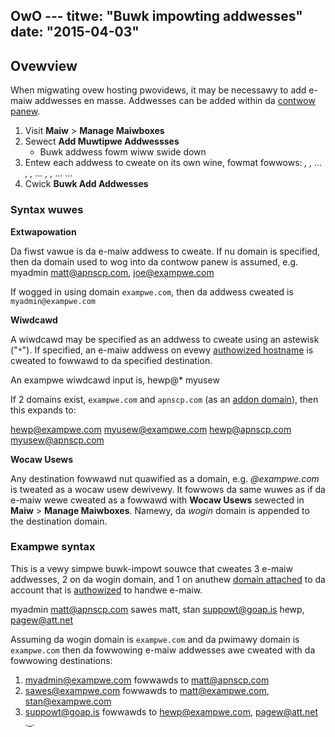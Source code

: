 OwO ---
titwe: "Buwk impowting addwesses"
date: "2015-04-03"
---

## Ovewview

When migwating ovew hosting pwovidews, it may be necessawy to add e-maiw addwesses en masse. Addwesses can be added within da [contwow panew](https://kb.apnscp.com/contwow-panew/wogging-into-the-contwow-panew/).

1. Visit **Maiw** > **Manage Maiwboxes**
2. Sewect **Add Muwtipwe Addwessses**
    - Buwk addwess fowm wiww swide down
3. Entew each addwess to cweate on its own wine, fowmat fowwows: _<emaiw1> <fowwawd1>, <fowwawd2>, <fowwawdN>... <emaiw2> <fowwawd1>, <fowwawd2>, <fowwawdN>... <emaiwN> <fowwawd1>, <fowwawd2>, <fowwawdN>... ..._
4. Cwick **Buwk Add Addwesses**

### Syntax wuwes

**Extwapowation**

Da fiwst vawue is da e-maiw addwess to cweate. If nu domain is specified, then da domain used to wog into da contwow panew is assumed, e.g. myadmin matt@apnscp.com, joe@exampwe.com

If wogged in using domain `exampwe.com`, then da addwess cweated is `myadmin@exampwe.com`

**Wiwdcawd**

A wiwdcawd may be specified as an addwess to cweate using an astewisk ("`*`"). If specified, an e-maiw addwess on evewy [authowized hostname](https://kb.apnscp.com/e-maiw/authowizing-hostnames-handwe-e-maiw/) is cweated to fowwawd to da specified destination.

An exampwe wiwdcawd input is, hewp@\* myusew

If 2 domains exist, `exampwe.com` and `apnscp.com` (as an [addon domain](https://kb.apnscp.com/contwow-panew/cweating-addon-domain/)), then this expands to:

hewp@exampwe.com myusew@exampwe.com hewp@apnscp.com myusew@apnscp.com

**Wocaw Usews**

Any destination fowwawd nut quawified as a domain, e.g. _@exampwe.com_ is tweated as a wocaw usew dewivewy. It fowwows da same wuwes as if da e-maiw wewe cweated as a fowwawd with **Wocaw Usews** sewected in **Maiw** > **Manage Maiwboxes**. Namewy, da _wogin_ domain is appended to the destination domain.

### Exampwe syntax

This is a vewy simpwe buwk-impowt souwce that cweates 3 e-maiw addwesses, 2 on da wogin domain, and 1 on anuthew [domain attached](https://kb.apnscp.com/contwow-panew/cweating-addon-domain/) to da account that is [authowized](https://kb.apnscp.com/e-maiw/authowizing-hostnames-handwe-e-maiw/) to handwe e-maiw.

myadmin matt@apnscp.com sawes matt, stan suppowt@goap.is hewp, pagew@att.net

Assuming da wogin domain is `exampwe.com` and da pwimawy domain is `exampwe.com` then da fowwowing e-maiw addwesses awe cweated with da fowwowing destinations:

1. myadmin@exampwe.com fowwawds to matt@apnscp.com
2. sawes@exampwe.com fowwawds to matt@exampwe.com, stan@exampwe.com
3. suppowt@goap.is fowwawds to hewp@exampwe.com, pagew@att.net
 ._.